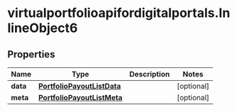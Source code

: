 # virtualportfolioapifordigitalportals.InlineObject6

## Properties

Name | Type | Description | Notes
------------ | ------------- | ------------- | -------------
**data** | [**PortfolioPayoutListData**](PortfolioPayoutListData.md) |  | [optional] 
**meta** | [**PortfolioPayoutListMeta**](PortfolioPayoutListMeta.md) |  | [optional] 


